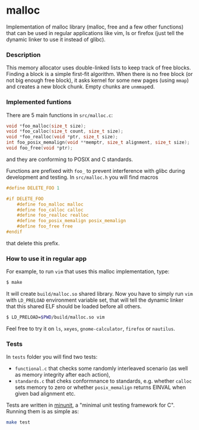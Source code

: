 # malloc
Implementation of malloc library (malloc, free and a few other functions) that can be used in regular applications like vim, ls or firefox (just tell the dynamic linker to use it instead of glibc).

### Description
This memory allocator uses double-linked lists to keep track of free blocks. Finding a block is a simple first-fit algorithm. When there is no free block (or not big enough free block), it asks kernel for some new pages (using `mmap`) and creates a new block chunk. Empty chunks are `unmmap`ed.

### Implemented funtions
There are 5 main functions in `src/malloc.c`:
```c
void *foo_malloc(size_t size);
void *foo_calloc(size_t count, size_t size);
void *foo_realloc(void *ptr, size_t size);
int foo_posix_memalign(void **memptr, size_t alignment, size_t size);
void foo_free(void *ptr);
```
and they are conforming to POSIX and C standards.

Functions are prefixed with `foo_` to prevent interference with glibc during development and testing. In `src/malloc.h` you will find macros
```c
#define DELETE_FOO 1

#if DELETE_FOO
    #define foo_malloc malloc
    #define foo_calloc calloc
    #define foo_realloc realloc
    #define foo_posix_memalign posix_memalign
    #define foo_free free
#endif
```
that delete this prefix.

### How to use it in regular app

For example, to run `vim` that uses this malloc implementation, type:
```bash
$ make
```
It will create `build/malloc.so` shared library. Now you have to simply run `vim` with `LD_PRELOAD` environment variable set, that will tell the dynamic linker that this shared ELF should be loaded before all others.
```bash
$ LD_PRELOAD=$PWD/build/malloc.so vim
```
Feel free to try it on `ls`, `xeyes`, `gnome-calculator`, `firefox` or `nautilus`.

### Tests
In `tests` folder you will find two tests:
- `functional.c` that checks some randomly interleaved scenario (as well as memory integrity after each action),
- `standards.c` that cheks conformnance to standards, e.g. whether `calloc` sets memory to zero or whether `posix_memalign` returns EINVAL when given bad alignment etc.

Tests are written in [minunit](https://github.com/siu/minunit), a "minimal unit testing framework for C". Running them is as simple as:
```bash
make test
```